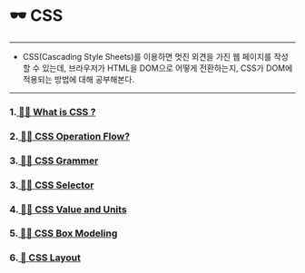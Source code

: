 # 🕶 CSS

---
- CSS(Cascading Style Sheets)를 이용하면 멋진 외견을 가진 웹 페이지를 작성할 수 있는데, 브라우저가 HTML을 DOM으로 어떻게 전환하는지, CSS가 DOM에 적용되는 방법에 대해 공부해본다.
---

### 1.[ 🤷‍♂️ What is CSS ? ](https://github.com/leehosu/WebStudy/blob/master/CSS/Document/WhatIsCSS.md)

### 2.[ 👩‍🚀 CSS Operation Flow? ](https://github.com/leehosu/WebStudy/blob/master/CSS/Document/CSSFlow.md)

### 3.[ 🕵️‍♂️ CSS Grammer ](https://github.com/leehosu/WebStudy/blob/master/CSS/Document/CSS_Grammer.md)

### 3.[ 💂‍♀️ CSS Selector ](https://github.com/leehosu/WebStudy/blob/master/CSS/Document/CSS_Selector.md)

### 4.[ 👮‍♀️ CSS Value and Units ](https://github.com/leehosu/WebStudy/blob/master/CSS/Document/CSS_ValueAndUnits.md)

### 5.[ 👨‍🔬 CSS Box Modeling ](https://github.com/leehosu/WebStudy/blob/master/CSS/Document/CSS_BoxModel.md)

### 6.[ 👧 CSS Layout ](https://github.com/leehosu/WebStudy/blob/master/CSS/Document/CSS_Layout.md)